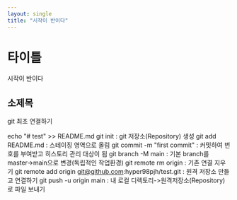 ```yaml
---
layout: single
title: "시작이 반이다"
---
```


# 타이틀
시작이 반이다
## 소제목
git 최초 연결하기

echo "# test" >> README.md
git init : git 저장소(Repository) 생성
git add README.md : 스테이징 영역으로 올림
git commit -m "first commit" : 커밋하여 번호를 부여받고 히스토리 관리 대상이 됨
git branch -M main : 기본 branch를 master->main으로 변경(독립적인 작업환경)
git remote rm origin : 기존 연결 지우기
git remote add origin git@github.com:hyper98pjh/test.git : 원격 저장소 만들고 연결하기
git push -u origin main : 내 로컬 디렉토리->원격저장소(Repository)로 파일 보내기
